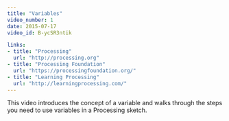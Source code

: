 ```yaml
---
title: "Variables"
video_number: 1
date: 2015-07-17
video_id: B-ycSR3ntik

links:
- title: "Processing"
  url: "http://processing.org"
- title: "Processing Foundation"
  url: "https://processingfoundation.org/"
- title: "Learning Processing"
  url: "http://learningprocessing.com/"
---
```


This video introduces the concept of a variable and walks through the steps you need to use variables in a Processing sketch.
